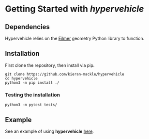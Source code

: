 # Getting Started with *hypervehicle*

## Dependencies
Hypervehicle relies on the [Eilmer](https://github.com/gdtk-uq/gdtk) geometry 
Python library to function.



## Installation
First clone the repository, then install via pip.

```
git clone https://github.com/kieran-mackle/hypervehicle
cd hypervehicle
python3 -m pip install ./
```

### Testing the installation
```
python3 -m pytest tests/
```


## Example
See an example of using **hypervehicle** [here](example).
